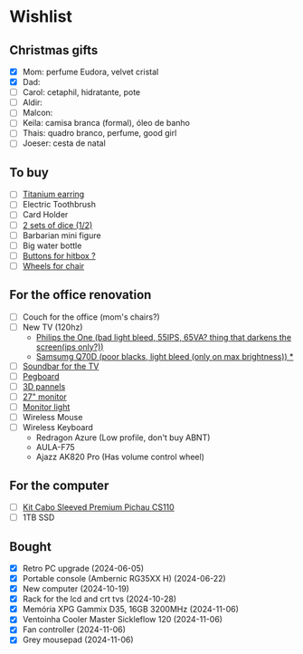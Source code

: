 # Wishlist

## Christmas gifts

* [x] Mom: perfume Eudora, velvet cristal
* [x] Dad: 
* [ ] Carol: cetaphil, hidratante, pote
* [ ] Aldir: 
* [ ] Malcon: 
* [ ] Keila: camisa branca (formal), óleo de banho
* [ ] Thais: quadro branco, perfume, good girl
* [ ] Joeser: cesta de natal

## To buy
* [ ] [Titanium earring](https://titaniopiercing.com.br/produtos/par-de-brincos-titanio-zirconia/)
* [ ] Electric Toothbrush
* [ ] Card Holder
* [ ] [2 sets of dice (1/2)](https://www.mercadolivre.com.br/buro-red-box-rpg-roxo-claro/p/MLB25856064?product_trigger_id=MLB25277131&pdp_filters=item_id%3AMLB4781514492&applied_product_filters=MLB25856064&quantity=1)
* [ ] Barbarian mini figure
* [ ] Big water bottle
* [ ] [Buttons for hitbox ?](https://pt.aliexpress.com/item/1005007240498991.html?gatewayAdapt=glo2bra)
* [ ] [Wheels for chair](https://www.pichau.com.br/conjunto-de-rodinhas-pichau-soft-75mm-pg-rds-bk01)

## For the office renovation
* [ ] Couch for the office (mom's chairs?)
* [ ] New TV (120hz)
  * [Philips the One (bad light bleed, 55IPS, 65VA? thing that darkens the screen(ips only?))](https://www.amazon.com.br/Philips-55PUG8808-78-Ambilight-Freesync/dp/B0CCJYZL18)
  * [Samsumg Q70D (poor blacks, light bleed (only on max brightness)) *](https://www.amazon.com.br/Samsung-Smart-QLED-55Q70D-Tecnologia/dp/B0CYNDRS9L)
* [ ] [Soundbar for the TV](https://www.mercadolivre.com.br/caixa-de-som-soundbar-20-tomate-bluetooth-110w-mts-2033-cor-preto-110v220v/p/MLB23556117#wid%3DMLB3721988765%26sid%3Dsearch%26searchVariation%3DMLB23556117%26position%3D7%26search_layout%3Dgrid%26type%3Dproduct%26tracking_id%3De1bb9d75-47cc-4d34-867a-43725911af00)
* [ ] [Pegboard](https://produto.mercadolivre.com.br/MLB-3708624419-pegboard-premium-mdf-setup-gamer-home-office-branco-deitado-_JM#reviews)
* [ ] [3D pannels](https://shopee.com.br/Kit-16-e-50-Placas-PVC-3D-25x25-Revestimento-de-Parede-Decorativa-i.695249516.21797654754?sp_atk=8d22fb63-594b-4ee8-885e-927aa4e3f3d1&xptdk=8d22fb63-594b-4ee8-885e-927aa4e3f3d1)
* [ ] [27" monitor](https://www.pichau.com.br/monitor-gamer-pichau-centauri-pulse-27-27-pol-ips-2k-165hz-1ms-freesync-hdmi-dp-pg-crpls27-bl01)
* [ ] [Monitor light](https://pt.aliexpress.com/item/1005005871012204.html?spm=a2g0o.productlist.main.21.153a18bcDYLlpN&algo_pvid=a6aedf10-f3f3-46b0-a21e-d3727daba290&algo_exp_id=a6aedf10-f3f3-46b0-a21e-d3727daba290-10&pdp_npi=4%40dis%21BRL%21558.62%21158.76%21%21%21666.37%21189.38%21%402103237317300807826682892e46cb%2112000034647303395%21sea%21BR%210%21ABX&curPageLogUid=JfACqSsBEVhg&utparam-url=scene%3Asearch%7Cquery_from%3A)
* [ ] Wireless Mouse
* [ ] Wireless Keyboard
  * Redragon Azure (Low profile, don't buy ABNT)
  * AULA-F75
  * Ajazz AK820 Pro (Has volume control wheel)

## For the computer
* [ ] [Kit Cabo Sleeved Premium Pichau CS110](https://www.pichau.com.br/kit-cabo-sleeved-premium-pichau-cs110-1x-24p-1x-4-4p-2x-6-2p-300mm-preto-pch-cs110-blk)
* [ ] 1TB SSD

## Bought
* [x] Retro PC upgrade                         (2024-06-05)
* [x] Portable console (Ambernic RG35XX H)     (2024-06-22)
* [x] New computer                             (2024-10-19)
* [x] Rack for the lcd and crt tvs             (2024-10-28)
* [x] Memória XPG Gammix D35, 16GB 3200MHz     (2024-11-06)
* [x] Ventoinha Cooler Master Sickleflow 120   (2024-11-06)
* [x] Fan controller                           (2024-11-06)
* [x] Grey mousepad                            (2024-11-06)